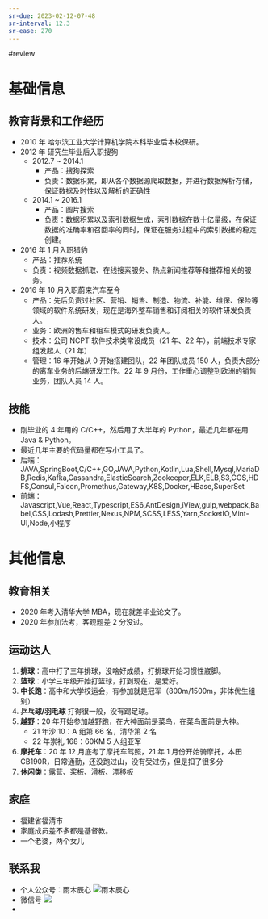 ```yaml
---
sr-due: 2023-02-12-07-48
sr-interval: 12.3
sr-ease: 270
---
```


#review 
# 基础信息
## 教育背景和工作经历
- 2010 年 哈尔滨工业大学计算机学院本科毕业后本校保研。  
- 2012 年 研究生毕业后入职搜狗  
	- 2012.7 ~ 2014.1 
		- 产品：搜狗探索 
		- 负责：数据积累，即从各个数据源爬取数据，并进行数据解析存储，保证数据及时性以及解析的正确性
	- 2014.1 ~ 2016.1
		- 产品：图片搜索
		- 负责：数据积累以及索引数据生成，索引数据在数十亿量级，在保证数据的准确率和召回率的同时，保证在服务过程中的索引数据的稳定创建。
- 2016 年 1 月入职猎豹
	- 产品：推荐系统
	- 负责：视频数据抓取、在线搜索服务、热点新闻推荐等和推荐相关的服务。
- 2016 年 10 月入职蔚来汽车至今
	- 产品：先后负责过社区、营销、销售、制造、物流、补能、维保、保险等领域的软件系统研发，现在是海外整车销售和订阅相关的软件研发负责人。  
	- 业务：欧洲的售车和租车模式的研发负责人。
	- 技术：公司 NCPT 软件技术类常设成员（21 年、22 年），前端技术专家组发起人（21 年）
	- 管理：16 年开始从 0 开始搭建团队，22 年团队成员 150 人，负责大部分的离车业务的后端研发工作。22 年 9 月份，工作重心调整到欧洲的销售业务，团队人员 14 人。

## 技能
- 刚毕业的 4 年用的 C/C++，然后用了大半年的 Python，最近几年都在用 Java & Python。
- 最近几年主要的代码量都在写小工具了。
- 后端：JAVA,SpringBoot,C/C++,GO,JAVA,Python,Kotlin,Lua,Shell,Mysql,MariaDB,Redis,Kafka,Cassandra,ElasticSearch,Zookeeper,ELK,ELB,S3,COS,HDFS,Consul,Falcon,Promethus,Gateway,K8S,Docker,HBase,SuperSet
- 前端：Javascript,Vue,React,Typescript,ES6,AntDesign,iView,gulp,webpack,Babel,CSS,Lodash,Prettier,Nexus,NPM,SCSS,LESS,Yarn,SocketIO,Mint-UI,Node,小程序

# 其他信息
## 教育相关
- 2020 年考入清华大学 MBA，现在就差毕业论文了。
- 2020 年参加法考，客观题差 2 分没过。
## 运动达人
1.  **排球**：高中打了三年排球，没啥好成绩，打排球开始习惯性崴脚。
2.  **篮球**：小学三年级开始打篮球，打到现在，是爱好。
3.  **中长跑**：高中和大学校运会，有参加就是冠军（800m/1500m，非体优生组别）
4.  **乒乓球/羽毛球** 打得很一般，没有踢足球。
5.  **越野**：20 年开始参加越野跑，在大神面前是菜鸟，在菜鸟面前是大神。
	- 21 年沙 10：A 组第 66 名，清华第 2 名
	- 22 年崇礼 168：60KM 5 人组亚军
6.  **摩托车**：20 年 12 月底考了摩托车驾照，21 年 1 月份开始骑摩托，本田 CB190R，日常通勤，还没跑过山，没有受过伤，但是扣了很多分
7. **休闲类**：露营、桨板、滑板、漂移板
## 家庭
- 福建省福清市
- 家庭成员差不多都是基督教。
- 一个老婆，两个女儿
## 联系我
- 个人公众号：雨木辰心
![雨木辰心](https://s2.loli.net/2022/12/31/L2TQ1cMreqxfnbN.jpg)
- 微信号
![](https://s2.loli.net/2022/12/31/b6CAsBH93G8mjlt.jpg)
-




